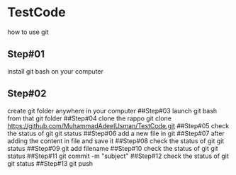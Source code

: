 # TestCode
how to use git
## Step#01 
install git bash on your computer
## Step#02
create git folder anywhere in your computer
##Step#03
launch git bash from that git folder
##Step#04
clone the rappo
git clone https://github.com/MuhammadAdeelUsman/TestCode.git
##Step#05
check the status of git 
git status
##Step#06
add a new file in git
##Step#07
after adding the content in file and save it
##Step#08
check the status of git
git status
##Step#09
git add filename
##Step#10
check the status of git
git status
##Step#11
git commit -m "subject"
##Step#12
check the status of git
git status
##Step#13
git push

